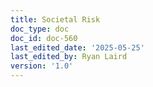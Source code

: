 ```yaml
---
title: Societal Risk
doc_type: doc
doc_id: doc-560
last_edited_date: '2025-05-25'
last_edited_by: Ryan Laird
version: '1.0'
---
```


<!-- Unsupported block type: unsupported -->
